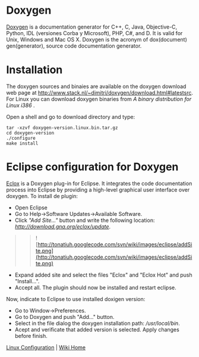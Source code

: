 # Doxygen #

[Doxygen](http://www.stack.nl/~dimitri/doxygen/index.html) is a documentation generator for C++, C, Java, Objective-C, Python, IDL (versiones Corba y Microsoft), PHP, C#, and D. It is valid for Unix, Windows and Mac OS X.
Doxygen is the acronym of dox(document) gen(generator), source code documentation generator.


# Installation #

The doxygen sources and binaies are available on the doxygen download web page at http://www.stack.nl/~dimitri/doxygen/download.html#latestsrc. For Linux you can download doxygen binaries from _A binary distribution for Linux i386_ .

Open a shell and go to download directory and type:
```
tar -xzvf doxygen-version.linux.bin.tar.gz
cd doxygen-version
./configure
make install
```

# Eclipse configuration for Doxygen #

[Eclox](http://eclox.eu/) is a Doxygen plug-in for Eclipse. It integrates the code documentation process into Eclipse by providing a high-level graphical user interface over doxygen. To install de plugin:

  * Open Eclipse
  * Go to Help->Software Updates->Available Software.
  * Click _"Add Site..."_ button and write the following location: _http://download.gna.org/eclox/update_.
> > ![http://tonatiuh.googlecode.com/svn/wiki/images/eclipse/addSite.png](http://tonatiuh.googlecode.com/svn/wiki/images/eclipse/addSite.png)
  * Expand added site and select the files "Eclox" and "Eclox Hot" and push "Install...".
  * Accept all. The plugin should now be installed and restart eclipse.

Now, indicate to Eclipse to use installed doxigen version:
  * Go to Window->Preferences.
  * Go to Doxygen and push "Add..." button.
  * Select in the file dialog the doxygen installation path: _/usr/local/bin_.
  * Acept and verificate that added version is selected. Apply changes before finish.


[Linux Configuration](InstallingForLinux.md) | [Wiki Home](http://code.google.com/p/tonatiuh/w/list)